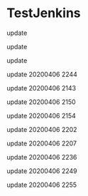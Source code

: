 # TestJenkins

update

update

update

update 20200406 2244

update 20200406 2143

update 20200406 2150

update 20200406 2154

update 20200406 2202

update 20200406 2207

update 20200406 2236

update 20200406 2249

update 20200406 2255